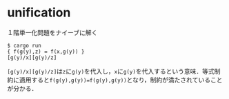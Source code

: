 # unification
１階単一化問題をナイーブに解く

```
$ cargo run
{ f(g(y),z) = f(x,g(y)) }
[g(y)/x][g(y)/z]
```
`[g(y)/x][g(y)/z]`は`z`に`g(y)`を代入し，`x`に`g(y)`を代入するという意味．等式制約に適用すると`f(g(y),g(y))=f(g(y),g(y))`となり，制約が満たされていることが分かる．
